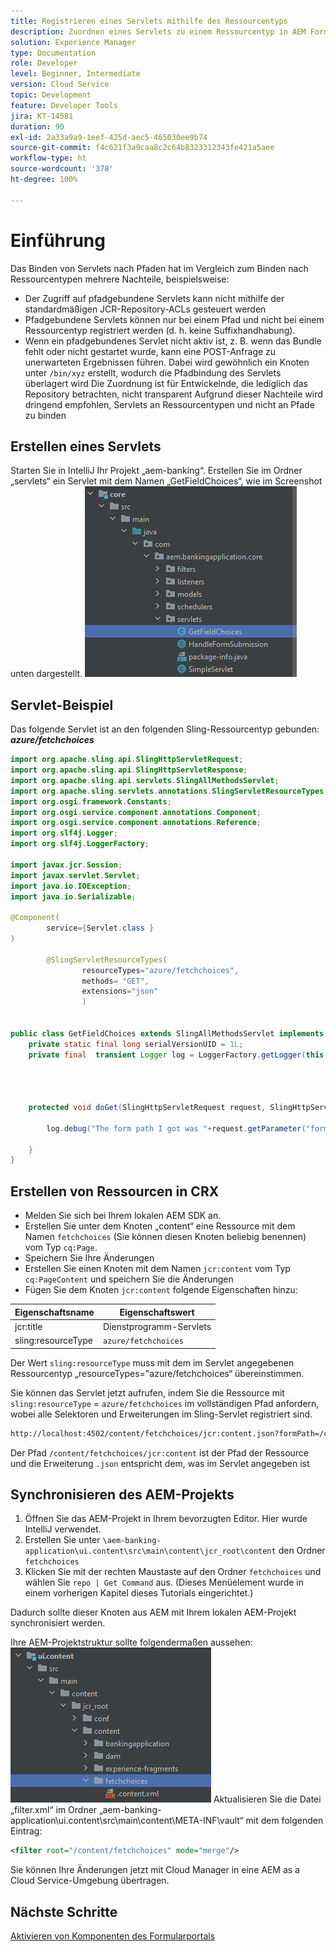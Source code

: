 ```yaml
---
title: Registrieren eines Servlets mithilfe des Ressourcentyps
description: Zuordnen eines Servlets zu einem Ressourcentyp in AEM Forms CS
solution: Experience Manager
type: Documentation
role: Developer
level: Beginner, Intermediate
version: Cloud Service
topic: Development
feature: Developer Tools
jira: KT-14581
duration: 90
exl-id: 2a33a9a9-1eef-425d-aec5-465030ee9b74
source-git-commit: f4c621f3a9caa8c2c64b8323312343fe421a5aee
workflow-type: ht
source-wordcount: '378'
ht-degree: 100%

---
```


# Einführung

Das Binden von Servlets nach Pfaden hat im Vergleich zum Binden nach Ressourcentypen mehrere Nachteile, beispielsweise:

* Der Zugriff auf pfadgebundene Servlets kann nicht mithilfe der standardmäßigen JCR-Repository-ACLs gesteuert werden
* Pfadgebundene Servlets können nur bei einem Pfad und nicht bei einem Ressourcentyp registriert werden (d. h. keine Suffixhandhabung).
* Wenn ein pfadgebundenes Servlet nicht aktiv ist, z. B. wenn das Bundle fehlt oder nicht gestartet wurde, kann eine POST-Anfrage zu unerwarteten Ergebnissen führen. Dabei wird gewöhnlich ein Knoten unter `/bin/xyz` erstellt, wodurch die Pfadbindung des Servlets überlagert wird
Die Zuordnung ist für Entwickelnde, die lediglich das Repository betrachten, nicht transparent
Aufgrund dieser Nachteile wird dringend empfohlen, Servlets an Ressourcentypen und nicht an Pfade zu binden

## Erstellen eines Servlets

Starten Sie in IntelliJ Ihr Projekt „aem-banking“. Erstellen Sie im Ordner „servlets“ ein Servlet mit dem Namen „GetFieldChoices“, wie im Screenshot unten dargestellt.
![choices](assets/fetchchoices.png)

## Servlet-Beispiel

Das folgende Servlet ist an den folgenden Sling-Ressourcentyp gebunden: _**azure/fetchchoices**_



```java
import org.apache.sling.api.SlingHttpServletRequest;
import org.apache.sling.api.SlingHttpServletResponse;
import org.apache.sling.api.servlets.SlingAllMethodsServlet;
import org.apache.sling.servlets.annotations.SlingServletResourceTypes;
import org.osgi.framework.Constants;
import org.osgi.service.component.annotations.Component;
import org.osgi.service.component.annotations.Reference;
import org.slf4j.Logger;
import org.slf4j.LoggerFactory;

import javax.jcr.Session;
import javax.servlet.Servlet;
import java.io.IOException;
import java.io.Serializable;

@Component(
        service={Servlet.class }
)

        @SlingServletResourceTypes(
                resourceTypes="azure/fetchchoices",
                methods= "GET",
                extensions="json"
                )


public class GetFieldChoices extends SlingAllMethodsServlet implements Serializable {
    private static final long serialVersionUID = 1L;
    private final  transient Logger log = LoggerFactory.getLogger(this.getClass());


   

    protected void doGet(SlingHttpServletRequest request, SlingHttpServletResponse response) {

        log.debug("The form path I got was "+request.getParameter("formPath"));

    }
}
```

## Erstellen von Ressourcen in CRX

* Melden Sie sich bei Ihrem lokalen AEM SDK an.
* Erstellen Sie unter dem Knoten „content“ eine Ressource mit dem Namen `fetchchoices` (Sie können diesen Knoten beliebig benennen) vom Typ `cq:Page`.
* Speichern Sie Ihre Änderungen
* Erstellen Sie einen Knoten mit dem Namen `jcr:content` vom Typ `cq:PageContent` und speichern Sie die Änderungen
* Fügen Sie dem Knoten `jcr:content` folgende Eigenschaften hinzu:

| Eigenschaftsname | Eigenschaftswert |
|--------------------|--------------------|
| jcr:title | Dienstprogramm-Servlets |
| sling:resourceType | `azure/fetchchoices` |


Der Wert `sling:resourceType` muss mit dem im Servlet angegebenen Ressourcentyp „resourceTypes=&quot;azure/fetchchoices“ übereinstimmen.

Sie können das Servlet jetzt aufrufen, indem Sie die Ressource mit `sling:resourceType` = `azure/fetchchoices` im vollständigen Pfad anfordern, wobei alle Selektoren und Erweiterungen im Sling-Servlet registriert sind.

```html
http://localhost:4502/content/fetchchoices/jcr:content.json?formPath=/content/forms/af/forrahul/jcr:content/guideContainer
```

Der Pfad `/content/fetchchoices/jcr:content` ist der Pfad der Ressource und die Erweiterung `.json` entspricht dem, was im Servlet angegeben ist

## Synchronisieren des AEM-Projekts

1. Öffnen Sie das AEM-Projekt in Ihrem bevorzugten Editor. Hier wurde IntelliJ verwendet.
1. Erstellen Sie unter `\aem-banking-application\ui.content\src\main\content\jcr_root\content` den Ordner `fetchchoices`
1. Klicken Sie mit der rechten Maustaste auf den Ordner `fetchchoices` und wählen Sie `repo | Get Command` aus. (Dieses Menüelement wurde in einem vorherigen Kapitel dieses Tutorials eingerichtet.)

Dadurch sollte dieser Knoten aus AEM mit Ihrem lokalen AEM-Projekt synchronisiert werden.

Ihre AEM-Projektstruktur sollte folgendermaßen aussehen:
![resource-resolver](assets/mapping-servlet-resource.png)
Aktualisieren Sie die Datei „filter.xml“ im Ordner „aem-banking-application\ui.content\src\main\content\META-INF\vault“ mit dem folgenden Eintrag:

```xml
<filter root="/content/fetchchoices" mode="merge"/>
```

Sie können Ihre Änderungen jetzt mit Cloud Manager in eine AEM as a Cloud Service-Umgebung übertragen.

## Nächste Schritte

[Aktivieren von Komponenten des Formularportals](./forms-portal-components.md)
